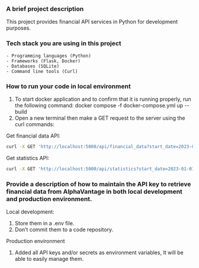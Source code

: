 ### A brief project description
This project provides financial API services in Python for development purposes.

### Tech stack you are using in this project
    - Programming languages (Python)
    - Frameworks (Flask, Docker)
    - Databases (SQLite)
    - Command line tools (Curl)

### How to run your code in local environment
1. To start docker application and to confirm that it is running properly, run the following command:
 docker compose -f docker-compose.yml up --build
2. Open a new terminal then make a GET request to the server using the curl commands:

Get financial data API:
```bash
curl -X GET 'http://localhost:5000/api/financial_data?start_date=2023-05-01&end_date=2023-05-31&symbol=IBM&limit=3&page=2'
```

Get statistics API:
```bash
curl -X GET 'http://localhost:5000/api/statistics?start_date=2023-01-01&end_date=2023-01-31&symbol=IBM'
```

### Provide a description of how to maintain the API key to retrieve financial data from AlphaVantage in both local development and production environment.
Local development:
1. Store them in a .env file.
2. Don’t commit them to a code repository.

Production environment
1. Added all API keys and/or secrets as environment variables, It will be able to easily manage them.
